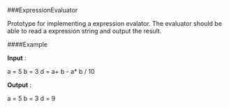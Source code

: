 ###ExpressionEvaluator

Prototype for implementing a expression evalator. The evaluator should be able to read a expression string and output the result.

####Example

**Input** :  

a = 5
b = 3
d = a+ b -  a* b / 10

**Output** :

a = 5
b = 3
d = 9
